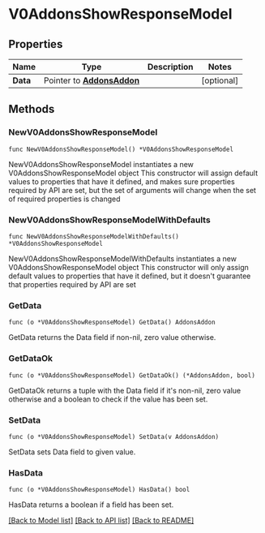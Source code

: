 # V0AddonsShowResponseModel

## Properties

Name | Type | Description | Notes
------------ | ------------- | ------------- | -------------
**Data** | Pointer to [**AddonsAddon**](AddonsAddon.md) |  | [optional] 

## Methods

### NewV0AddonsShowResponseModel

`func NewV0AddonsShowResponseModel() *V0AddonsShowResponseModel`

NewV0AddonsShowResponseModel instantiates a new V0AddonsShowResponseModel object
This constructor will assign default values to properties that have it defined,
and makes sure properties required by API are set, but the set of arguments
will change when the set of required properties is changed

### NewV0AddonsShowResponseModelWithDefaults

`func NewV0AddonsShowResponseModelWithDefaults() *V0AddonsShowResponseModel`

NewV0AddonsShowResponseModelWithDefaults instantiates a new V0AddonsShowResponseModel object
This constructor will only assign default values to properties that have it defined,
but it doesn't guarantee that properties required by API are set

### GetData

`func (o *V0AddonsShowResponseModel) GetData() AddonsAddon`

GetData returns the Data field if non-nil, zero value otherwise.

### GetDataOk

`func (o *V0AddonsShowResponseModel) GetDataOk() (*AddonsAddon, bool)`

GetDataOk returns a tuple with the Data field if it's non-nil, zero value otherwise
and a boolean to check if the value has been set.

### SetData

`func (o *V0AddonsShowResponseModel) SetData(v AddonsAddon)`

SetData sets Data field to given value.

### HasData

`func (o *V0AddonsShowResponseModel) HasData() bool`

HasData returns a boolean if a field has been set.


[[Back to Model list]](../README.md#documentation-for-models) [[Back to API list]](../README.md#documentation-for-api-endpoints) [[Back to README]](../README.md)


